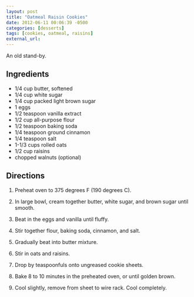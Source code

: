 ```yaml
---
layout: post
title: "Oatmeal Raisin Cookies"
date: 2012-06-11 00:06:39 -0500
categories: [desserts]
tags: [cookies, oatmeal, raisins]
external_url: 
---
```

An old stand-by.


## Ingredients

* 1/4 cup butter, softened
* 1/4 cup white sugar
* 1/4 cup packed light brown sugar
* 1 eggs
* 1/2 teaspoon vanilla extract
* 1/2 cup all-purpose flour
* 1/2 teaspoon baking soda
* 1/4 teaspoon ground cinnamon
* 1/4 teaspoon salt
* 1-1/3 cups rolled oats
* 1/2 cup raisins
* chopped walnuts (optional)

## Directions

1.  Preheat oven to 375 degrees F (190 degrees C).

1.  In large bowl, cream together butter, white sugar, and brown sugar until smooth.

1.  Beat in the eggs and vanilla until fluffy.

1.  Stir together flour, baking soda, cinnamon, and salt.

1.  Gradually beat into butter mixture.

1.  Stir in oats and raisins.

1.  Drop by teaspoonfuls onto ungreased cookie sheets.

1.  Bake 8 to 10 minutes in the preheated oven, or until golden brown.

1.  Cool slightly, remove from sheet to wire rack. Cool completely.



